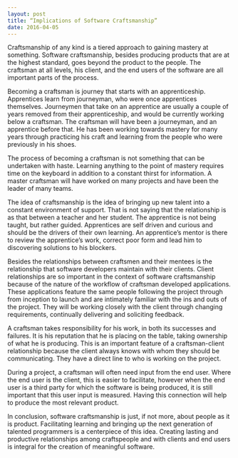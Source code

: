 ```yaml
---
layout: post
title: “Implications of Software Craftsmanship”
date: 2016-04-05
---
```


Craftsmanship of any kind is a tiered approach to gaining mastery at something. Software craftsmanship, besides producing products that are at the highest standard, goes beyond the product to the people. The craftsman at all levels, his client, and the end users of the software are all important parts of the process.

Becoming a craftsman is journey that starts with an apprenticeship. Apprentices learn from journeyman, who were once apprentices themselves. Journeymen that take on an apprentice are usually a couple of years removed from their apprenticeship, and would be currently working below a craftsman. The craftsman will have been a journeyman, and an apprentice before that. He has been working towards mastery for many years through practicing his craft and learning from the people who were previously in his shoes. 

The process of becoming a craftsman is not something that can be undertaken with haste. Learning anything to the point of mastery requires time on the keyboard in addition to a constant thirst for information. A master craftsman will have worked on many projects and have been the leader of many teams. 

The idea of craftsmanship is the idea of bringing up new talent into a constant environment of support. That is not saying that the relationship is as that between a teacher and her student. The apprentice is not being taught, but rather guided. Apprentices are self driven and curious and should be the drivers of their own learning. An apprentice’s mentor is there to review the apprentice’s work, correct poor form and lead him to discovering solutions to his blockers. 

Besides the relationships between craftsmen and their mentees is the relationship that software developers maintain with their clients. Client relationships are so important in the context of software craftsmanship because of the nature of the workflow of craftsman developed applications. These applications feature the same people following the project through from inception to launch and are intimately familiar with the ins and outs of the project. They will be working closely with the client through changing requirements, continually delivering and soliciting feedback.

A craftsman takes responsibility for his work, in both its successes and failures. It is his reputation that he is placing on the table, taking ownership of what he is producing. This is an important feature of a craftsman-client relationship because the client always knows with whom they should be communicating. They have a direct line to who is working on the project. 

During a project, a craftsman will often need input from the end user. Where the end user is the client, this is easier to facilitate, however when the end user is a third party for which the software is being produced, it is still important that this user input is measured. Having this connection will help to produce the most relevant product. 

In conclusion, software craftsmanship is just, if not more, about people as it is product. Facilitating learning and bringing up the next generation of talented programmers is a centerpiece of this idea. Creating lasting and productive relationships among craftspeople and with clients and end users is integral for the creation of meaningful software. 